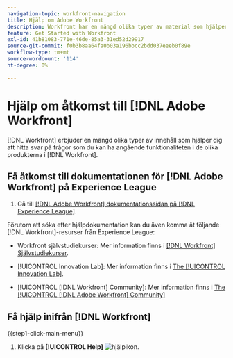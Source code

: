 ```yaml
---
navigation-topic: workfront-navigation
title: Hjälp om Adobe Workfront
description: Workfront har en mängd olika typer av material som hjälper dig att hitta svar på frågor du har om funktionaliteten i de olika produkter som Workfront erbjuder.
feature: Get Started with Workfront
exl-id: 41b81083-771e-46de-85a3-31ed52d29917
source-git-commit: f0b3b8aa64fa0b03a196bbcc2bdd037eeeb0f89e
workflow-type: tm+mt
source-wordcount: '114'
ht-degree: 0%

---
```


# Hjälp om åtkomst till [!DNL Adobe Workfront]

[!DNL Workfront] erbjuder en mängd olika typer av innehåll som hjälper dig att hitta svar på frågor som du kan ha angående funktionaliteten i de olika produkterna i [!DNL Workfront].


## Få åtkomst till dokumentationen för [!DNL Adobe Workfront] på Experience League

1. Gå till [[!DNL Adobe Workfront] dokumentationssidan på [!DNL Experience League]](https://experienceleague.adobe.com/sv/docs/workfront/using/home).

Förutom att söka efter hjälpdokumentation kan du även komma åt följande [!DNL Workfront]-resurser från Experience League:

* Workfront självstudiekurser: Mer information finns i [[!DNL Workfront] Självstudiekurser](https://experienceleague.adobe.com/sv/docs/workfront-learn/tutorials-workfront/home).

* [!UICONTROL Innovation Lab]: Mer information finns i [The [!UICONTROL Innovation Lab]](https://experienceleaguecommunities.adobe.com/t5/workfront-ideas/idb-p/workfront-ideas).
* [!UICONTROL [!DNL Workfront] Community]: Mer information finns i [The [!UICONTROL [!DNL Adobe Workfront] Community]](https://experienceleaguecommunities.adobe.com/t5/workfront/ct-p/workfront)

## Få hjälp inifrån [!DNL Workfront]

{{step1-click-main-menu}}

1. Klicka på **[!UICONTROL Help]** ![hjälpikon](assets/help-icon.png).
